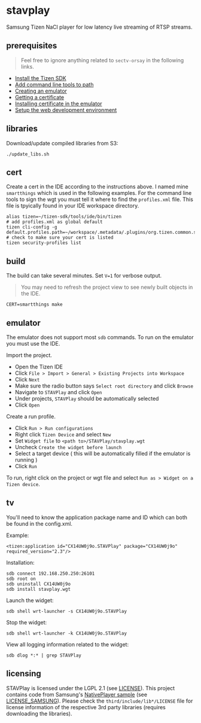 # stavplay

Samsung Tizen NaCl player for low latency live streaming of RTSP streams.

## prerequisites

> Feel free to ignore anything related to `sectv-orsay` in the following links.

+ [Install the Tizen SDK](https://www.samsungdforum.com/TizenDevtools/SdkDownload)
+ [Add command line tools to path](https://developer.tizen.org/development/tools/native-tools/command-line-interface#nw_run)
+ [Creating an emulator](https://www.samsungdforum.com/TizenGuide/tizen2911/index.html)
+ [Getting a certificate](https://www.samsungdforum.com/TizenGuide/tizen3531/index.html)
+ [Installing certificate in the emulator](https://www.samsungdforum.com/TizenGuide/tizen3531/index.html#Permitting-Application-Installation)
+ [Setup the web development environment](https://github.com/Samsung/cordova-plugin-toast/wiki/Prepare-to-start)

## libraries

Download/update compiled libraries from S3:

`./update_libs.sh`

## cert

Create a cert in the IDE according to the instructions above. I named mine `smartthings` which is used in the following examples. For the command line tools to sign the wgt you must tell it where to find the `profiles.xml` file. This file is tpyically found in your IDE workspace directory.

```
alias tizen=~/tizen-sdk/tools/ide/bin/tizen
# add profiles.xml as global default
tizen cli-config -g default.profiles.path=~/workspace/.metadata/.plugins/org.tizen.common.sign/profiles.xml
# check to make sure your cert is listed
tizen security-profiles list
```

## build

The build can take several minutes. Set `V=1` for verbose output.

> You may need to refresh the project view to see newly built objects in the IDE.

`CERT=smartthings make`

## emulator

The emulator does not support most `sdb` commands. To run on the emulator you must use the IDE.

Import the project.

+ Open the Tizen IDE
+ Click `File > Import > General > Existing Projects into Workspace`
+ Click `Next`
+ Make sure the radio button says `Select root directory` and click `Browse`
+ Navigate to `STAVPlay` and click `Open`
+ Under projects, `STAVPlay` should be automatically selected
+ Click `Open`

Create a run profile.

+ Click `Run > Run configurations`
+ Right click `Tizen Device` and select `New`
+ Set `Widget file` to `<path to>/STAVPlay/stavplay.wgt`
+ Uncheck `Create the widget before launch`
+ Select a target device ( this will be automatically filled if the emulator is running )
+ Click `Run`

To run, right click on the project or wgt file and select `Run as > Widget on a Tizen device`.

## tv

You'll need to know the application package name and ID which can both be found in the config.xml.

Example:

`<tizen:application id="CX14UW0j9o.STAVPlay" package="CX14UW0j9o" required_version="2.3"/>`

Installation:

```
sdb connect 192.168.250.250:26101
sdb root on
sdb uninstall CX14UW0j9o
sdb install stavplay.wgt
```

Launch the widget:

`sdb shell wrt-launcher -s CX14UW0j9o.STAVPlay`

Stop the widget:

`sdb shell wrt-launcher -k CX14UW0j9o.STAVPlay`

View all logging information related to the widget:

`sdb dlog *:* | grep STAVPlay` 

## licensing
STAVPlay is licensed under the LGPL 2.1 (see [LICENSE](LICENSE.txt)). This project contains code from Samsung's [NativePlayer sample](https://github.com/SamsungDForum/NativePlayer) (see [LICENSE_SAMSUNG](LICENSE_SAMSUNG.txt)). Please check the `third/include/lib*/LICENSE` file for license information of the respective 3rd party libraries (requires downloading the libraries).
